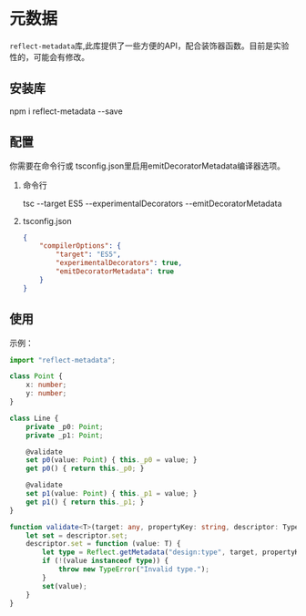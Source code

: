 # 元数据

`reflect-metadata`库,此库提供了一些方便的API，配合装饰器函数。目前是实验性的，可能会有修改。

## 安装库

npm i reflect-metadata --save

## 配置

你需要在命令行或 tsconfig.json里启用emitDecoratorMetadata编译器选项。

1. 命令行

    tsc --target ES5 --experimentalDecorators --emitDecoratorMetadata

2. tsconfig.json

    ```json
    {
        "compilerOptions": {
            "target": "ES5",
            "experimentalDecorators": true,
            "emitDecoratorMetadata": true
        }
    }
    ```

## 使用

示例：

```typescript
import "reflect-metadata";

class Point {
    x: number;
    y: number;
}

class Line {
    private _p0: Point;
    private _p1: Point;

    @validate
    set p0(value: Point) { this._p0 = value; }
    get p0() { return this._p0; }

    @validate
    set p1(value: Point) { this._p1 = value; }
    get p1() { return this._p1; }
}

function validate<T>(target: any, propertyKey: string, descriptor: TypedPropertyDescriptor<T>) {
    let set = descriptor.set;
    descriptor.set = function (value: T) {
        let type = Reflect.getMetadata("design:type", target, propertyKey);//这就是库里面一些api
        if (!(value instanceof type)) {
            throw new TypeError("Invalid type.");
        }
        set(value);
    }
}
```